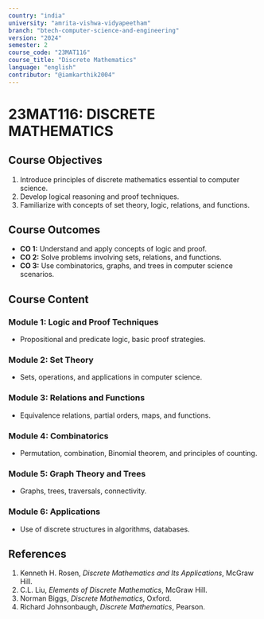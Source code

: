 ```yaml
---
country: "india"
university: "amrita-vishwa-vidyapeetham"
branch: "btech-computer-science-and-engineering"
version: "2024"
semester: 2
course_code: "23MAT116"
course_title: "Discrete Mathematics"
language: "english"
contributor: "@iamkarthik2004"
---
```


# 23MAT116: DISCRETE MATHEMATICS

## Course Objectives
1. Introduce principles of discrete mathematics essential to computer science.
2. Develop logical reasoning and proof techniques.
3. Familiarize with concepts of set theory, logic, relations, and functions.

## Course Outcomes
* **CO 1:** Understand and apply concepts of logic and proof.
* **CO 2:** Solve problems involving sets, relations, and functions.
* **CO 3:** Use combinatorics, graphs, and trees in computer science scenarios.

## Course Content

### Module 1: Logic and Proof Techniques
* Propositional and predicate logic, basic proof strategies.

### Module 2: Set Theory
* Sets, operations, and applications in computer science.

### Module 3: Relations and Functions
* Equivalence relations, partial orders, maps, and functions.

### Module 4: Combinatorics
* Permutation, combination, Binomial theorem, and principles of counting.

### Module 5: Graph Theory and Trees
* Graphs, trees, traversals, connectivity.

### Module 6: Applications
* Use of discrete structures in algorithms, databases.

## References
1. Kenneth H. Rosen, *Discrete Mathematics and Its Applications*, McGraw Hill.
2. C.L. Liu, *Elements of Discrete Mathematics*, McGraw Hill.
3. Norman Biggs, *Discrete Mathematics*, Oxford.
4. Richard Johnsonbaugh, *Discrete Mathematics*, Pearson.
